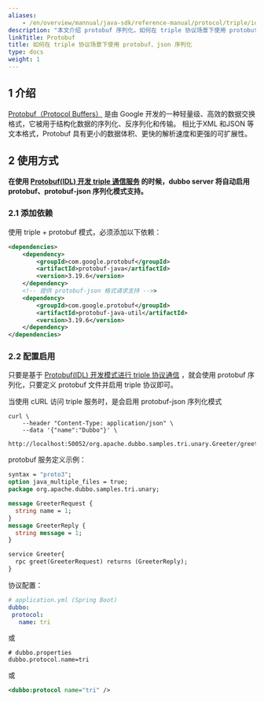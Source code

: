 ```yaml
---
aliases:
    - /en/overview/mannual/java-sdk/reference-manual/protocol/triple/idl/
description: "本文介绍 protobuf 序列化，如何在 triple 协议场景下使用 protobuf、json 序列化。"
linkTitle: Protobuf
title: 如何在 triple 协议场景下使用 protobuf、json 序列化
type: docs
weight: 1
---
```


## 1 介绍

<a href="" target="_blank">Protobuf（Protocol Buffers）</a> 是由 Google 开发的一种轻量级、高效的数据交换格式，它被用于结构化数据的序列化、反序列化和传输。 相比于XML 和JSON 等文本格式，Protobuf 具有更小的数据体积、更快的解析速度和更强的可扩展性。

## 2 使用方式
**在使用 [Protobuf(IDL) 开发 triple 通信服务](/en/overview/mannual/java-sdk/tasks/protocols/triple/idl/) 的时候，dubbo server 将自动启用 protobuf、protobuf-json 序列化模式支持。**

### 2.1 添加依赖
使用 triple + protobuf 模式，必须添加以下依赖：

```xml
<dependencies>
	<dependency>
		<groupId>com.google.protobuf</groupId>
		<artifactId>protobuf-java</artifactId>
		<version>3.19.6</version>
	</dependency>
	<!-- 提供 protobuf-json 格式请求支持 -->>
	<dependency>
		<groupId>com.google.protobuf</groupId>
		<artifactId>protobuf-java-util</artifactId>
		<version>3.19.6</version>
	</dependency>
</dependencies>
```

### 2.2 配置启用
只要是基于 [Protobuf(IDL) 开发模式进行 triple 协议通信](/en/overview/mannual/java-sdk/tasks/protocols/triple/idl/) ，就会使用 protobuf 序列化，只要定义 protobuf 文件并启用 triple 协议即可。

当使用 cURL 访问 triple 服务时，是会启用 protobuf-json 序列化模式

```shell
curl \
    --header "Content-Type: application/json" \
    --data '{"name":"Dubbo"}' \
    http://localhost:50052/org.apache.dubbo.samples.tri.unary.Greeter/greet/
```

protobuf 服务定义示例：

```protobuf
syntax = "proto3";
option java_multiple_files = true;
package org.apache.dubbo.samples.tri.unary;

message GreeterRequest {
  string name = 1;
}
message GreeterReply {
  string message = 1;
}

service Greeter{
  rpc greet(GreeterRequest) returns (GreeterReply);
}
```


协议配置：

```yaml
# application.yml (Spring Boot)
dubbo:
 protocol:
   name: tri
```
或
```properties
# dubbo.properties
dubbo.protocol.name=tri
```

或
```xml
<dubbo:protocol name="tri" />
